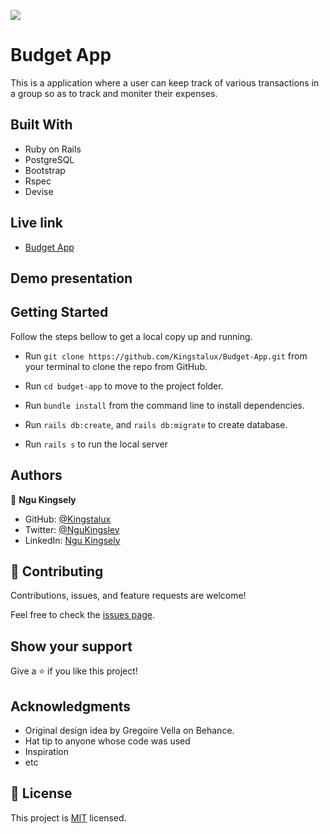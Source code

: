 ![](https://img.shields.io/badge/Microverse-blueviolet)

# Budget App
This is a application where a user can keep track of various transactions in a group so as to track and moniter their expenses.




## Built With

  - Ruby on Rails
  - PostgreSQL
  - Bootstrap
  - Rspec
  - Devise

## Live link
- [Budget App](https://enigmatic-falls-38340.herokuapp.com/)

## Demo presentation



## Getting Started

Follow the steps bellow to get a local copy up and running.

- Run `git clone https://github.com/Kingstalux/Budget-App.git` from your terminal to clone the repo from GitHub.

- Run `cd budget-app` to move to the project folder.

-  Run `bundle install` from the command line to install dependencies.

-  Run `rails db:create`, and `rails db:migrate` to create database.

-  Run `rails s` to run the local server





## Authors

👤 **Ngu Kingsely**

- GitHub: [@Kingstalux](https://github.com/Kingstalux)
- Twitter: [@NguKingsley](https://twitter.com/NguKingsley)
- LinkedIn: [Ngu Kingsely](https://www.linkedin.com/in/ngu-kingsely-junior-cho-974b60136/)


## 🤝 Contributing

Contributions, issues, and feature requests are welcome!

Feel free to check the [issues page](../../issues/).

## Show your support

Give a ⭐️ if you like this project!

## Acknowledgments
- Original design idea by Gregoire Vella on Behance.
- Hat tip to anyone whose code was used
- Inspiration
- etc

## 📝 License

This project is [MIT](./MIT.md) licensed.